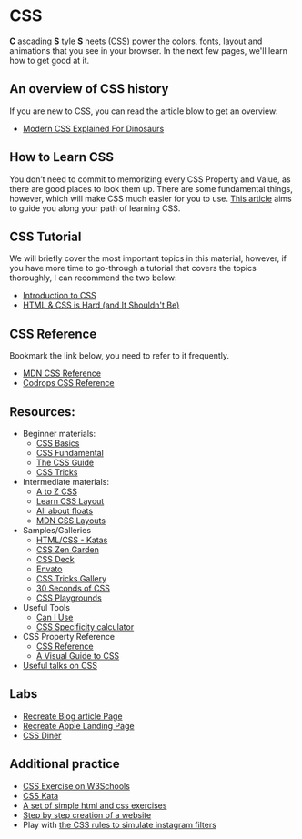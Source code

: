# CSS

**C** ascading **S** tyle **S** heets \(CSS\) power the colors, fonts, layout and animations that you see in your browser. In the next few pages, we'll learn how to get good at it.

## An overview of CSS history

If you are new to CSS, you can read the article blow to get an overview:

* [Modern CSS Explained For Dinosaurs](https://medium.com/actualize-network/modern-css-explained-for-dinosaurs-5226febe3525)

## How to Learn CSS

You don’t need to commit to memorizing every CSS Property and Value, as there are good places to look them up. There are some fundamental things, however, which will make CSS much easier for you to use. [This article](https://www.smashingmagazine.com/2019/01/how-to-learn-css/) aims to guide you along your path of learning CSS.

## CSS Tutorial

We will briefly cover the most important topics in this material, however, if you have more time to go-through a tutorial that covers the topics thoroughly, I can recommend the two below:

* [Introduction to CSS](https://developer.mozilla.org/en-US/docs/Learn/CSS/Introduction_to_CSS)
* [HTML & CSS is Hard \(and It Shouldn't Be\)](https://internetingishard.com/html-and-css/)

## CSS Reference

Bookmark the link below, you need to refer to it frequently.

* [MDN CSS Reference](https://developer.mozilla.org/en-US/docs/Web/CSS/Reference)
* [Codrops CSS Reference](https://tympanus.net/codrops/css_reference/)

## Resources:

* Beginner materials:
  * [CSS Basics](https://developer.mozilla.org/en-US/docs/Learn/Getting_started_with_the_web/CSS_basics)
  * [CSS Fundamental](http://interactivepython.org/runestone/static/webfundamentals/index.html#cascading-style-sheets)
  * [The CSS Guide](https://flaviocopes.com/css/)
  * [CSS Tricks](https://css-tricks.com/guides/beginner/)
* Intermediate materials:
  * [A to Z CSS](https://www.sitepoint.com/tag/atoz-css/)
  * [Learn CSS Layout](http://learnlayout.com/)
  * [All about floats](https://css-tricks.com/all-about-floats/)
  * [MDN CSS Layouts](https://developer.mozilla.org/en-US/docs/Learn/CSS/CSS_layout)
* Samples/Galleries
  * [HTML/CSS - Katas](https://codepen.io/collection/ABLwQb/2/)
  * [CSS Zen Garden](http://www.csszengarden.com/)
  * [CSS Deck](http://cssdeck.com/)
  * [Envato](https://elements.envato.com/)
  * [CSS Tricks Gallery](https://css-tricks.com/gallery/)
  * [30 Seconds of CSS](https://atomiks.github.io/30-seconds-of-css/)
  * [CSS Playgrounds](https://css-playground.com/)
* Useful Tools
  * [Can I Use](https://caniuse.com/)
  * [CSS Specificity calculator](https://developer.mozilla.org/en-US/docs/Web/CSS/Specificity)
* CSS Property Reference
  * [CSS Reference](https://tympanus.net/codrops/css_reference/)
  * [A Visual Guide to CSS](https://cssreference.io/)
* [Useful talks on CSS](https://github.com/AllThingsSmitty/must-watch-css)

## Labs

* [Recreate Blog article Page](https://github.com/thoughtworks-jumpstart/blog-article-css)
* [Recreate Apple Landing Page](https://github.com/thoughtworks-jumpstart/apple-css-lab)
* [CSS Diner](https://flukeout.github.io/)

## Additional practice

* [CSS Exercise on W3Schools](https://www.w3schools.com/css/exercise.asp?filename=exercise_howto1)
* [CSS Kata](https://github.com/georgenorman/css-kata)
* [A set of simple html and css exercises](https://github.com/ashleygwilliams/introHTMLCSS)
* [Step by step creation of a website](https://openclassrooms.com/courses/build-your-website-with-html5-and-css3/practical-exercise-step-by-step-creation-of-a-website)
* Play with [the CSS rules to simulate instagram filters](https://github.com/picturepan2/instagram.css)

